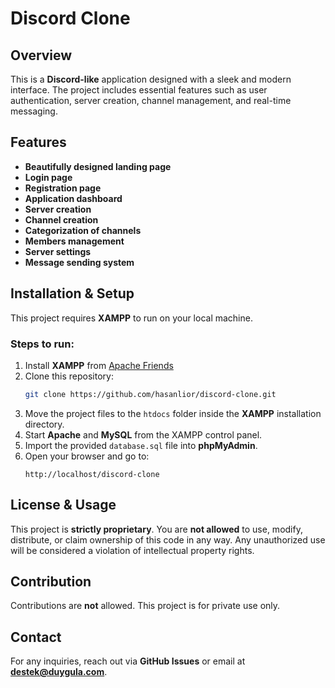 # Discord Clone

## Overview
This is a **Discord-like** application designed with a sleek and modern interface. The project includes essential features such as user authentication, server creation, channel management, and real-time messaging. 

## Features
- **Beautifully designed landing page**
- **Login page**
- **Registration page**
- **Application dashboard**
- **Server creation**
- **Channel creation**
- **Categorization of channels**
- **Members management**
- **Server settings**
- **Message sending system**

## Installation & Setup
This project requires **XAMPP** to run on your local machine.

### Steps to run:
1. Install **XAMPP** from [Apache Friends](https://www.apachefriends.org/)
2. Clone this repository:
   ```bash
   git clone https://github.com/hasanlior/discord-clone.git
   ```
3. Move the project files to the `htdocs` folder inside the **XAMPP** installation directory.
4. Start **Apache** and **MySQL** from the XAMPP control panel.
5. Import the provided `database.sql` file into **phpMyAdmin**.
6. Open your browser and go to:
   ```
   http://localhost/discord-clone
   ```

## License & Usage
This project is **strictly proprietary**. You are **not allowed** to use, modify, distribute, or claim ownership of this code in any way. Any unauthorized use will be considered a violation of intellectual property rights.

## Contribution
Contributions are **not** allowed. This project is for private use only.

## Contact
For any inquiries, reach out via **GitHub Issues** or email at **destek@duygula.com**.


